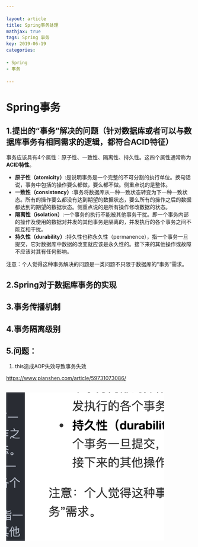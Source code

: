 ```yaml
---

layout: article
title: Spring事务处理
mathjax: true
tags: Spring 事务
key: 2019-06-19
categories:

- Spring
- 事务

---
```


# Spring事务

## 1.提出的“事务”解决的问题（针对数据库或者可以与数据库事务有相同需求的逻辑，都符合ACID特征）

事务应该具有4个属性：原子性、一致性、隔离性、持久性。这四个属性通常称为**ACID特性**。

- **原子性（atomicity）**:是说明事务是一个完整的不可分割的执行单位。换句话说，事务中包括的操作要么都做，要么都不做。侧重点说的是整体。
- **一致性（consistency）**:事务将数据库从一种一致状态转变为下一种一致状态。所有的操作要么都没有达到期望的数据状态，要么所有的操作之后的数据都达到的期望的数据状态。侧重点说的是所有操作修改数据的状态。
- **隔离性（isolation）**:一个事务的执行不能被其他事务干扰。即一个事务内部的操作及使用的数据对并发的其他事务是隔离的，并发执行的各个事务之间不能互相干扰。
- **持久性（durability）**:持久性也称永久性（permanence），指一个事务一旦提交，它对数据库中数据的改变就应该是永久性的。接下来的其他操作或故障不应该对其有任何影响。

注意：个人觉得这种事务解决的问题是一类问题不只限于数据库的“事务”需求。

## 2.Spring对于数据库事务的实现

## 3.事务传播机制

## 4.事务隔离级别

## 5.问题：

1. this造成AOP失效导致事务失效

https://www.pianshen.com/article/59731073086/

## 





![image-20230830145031976](image-20230830145031976.png)
